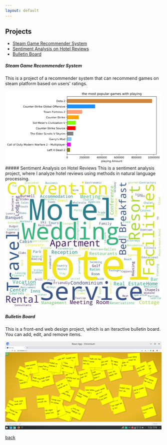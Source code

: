```yaml
---
layout: default
---
```


## Projects

<ul>
<li> <a href="blogs/Recommender-System-on-Game.html"> Steam Game Recommender System </a> </li>
<li> <a href="blogs/Sentiment-Analysis-on-Hotel-Reviews.html"> Sentiment Analysis on Hotel Reviews </a> </li>
<li> <a href="blogs/Bulletin-Board.html"> Bulletin Board </a> </li>
</ul>

##### Steam Game Recommender System
This is a project of a recommender system that can recommend games on steam platform based on users' ratings.

 <a href="blogs/Recommender-System-on-Game.html">
        <img src= "/figures/recommenderSystem/game_play_char.png" alt="game playing time char" width="500"/>
</a>
<!--
<img src = "/figures/recommenderSystem/game_play_char.png" alt = "game playing bar chart" width="500">
-->
##### Sentiment Analysis on Hotel Reviews
This is a sentiment analysis project, where I analyze hotel reviews using methods in natural language processing.

<img src = "/figures/HotelReview/wordCloud.jpg" alt = "Characters Occurrence" width="500">

##### Bulletin Board
This is a front-end web design project, which is an iteractive bulletin board. You can add, edit, and remove items.

<img src = "/figures/bulletinBoard/bulletin_board.png" alt = "Bulletin Board" width = "500">

[back](./)
